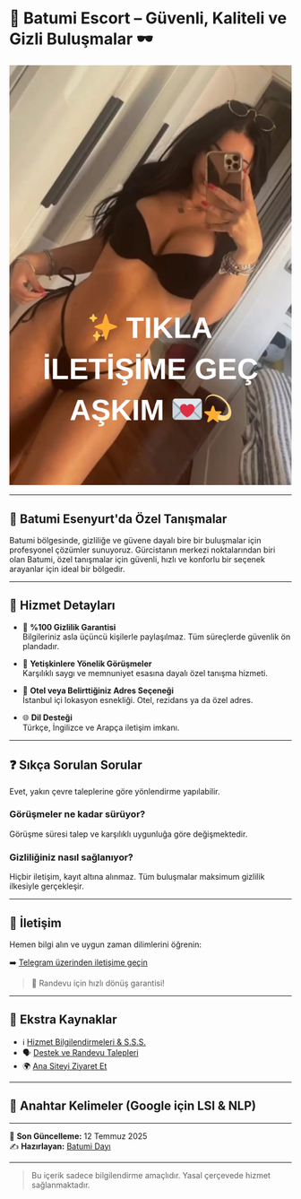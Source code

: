 # 🚀 Batumi Escort – Güvenli, Kaliteli ve Gizli Buluşmalar 🕶️

[![Batumi Escort Hizmeti için TIKLA](kiz.png)](https://batumivip1.uno/amp/)

---

## 📍 Batumi Esenyurt'da Özel Tanışmalar

Batumi bölgesinde, gizliliğe ve güvene dayalı bire bir buluşmalar için profesyonel çözümler sunuyoruz. Gürcistanın merkezi noktalarından biri olan Batumi, özel tanışmalar için güvenli, hızlı ve konforlu bir seçenek arayanlar için ideal bir bölgedir.

---

## 💼 Hizmet Detayları

- 🔐 **%100 Gizlilik Garantisi**  
  Bilgileriniz asla üçüncü kişilerle paylaşılmaz. Tüm süreçlerde güvenlik ön plandadır.

- 👤 **Yetişkinlere Yönelik Görüşmeler**  
  Karşılıklı saygı ve memnuniyet esasına dayalı özel tanışma hizmeti.

- 🏨 **Otel veya Belirttiğiniz Adres Seçeneği**  
  İstanbul içi lokasyon esnekliği. Otel, rezidans ya da özel adres.

- 🌐 **Dil Desteği**  
  Türkçe, İngilizce ve Arapça iletişim imkanı.

---

## ❓ Sıkça Sorulan Sorular
Evet, yakın çevre taleplerine göre yönlendirme yapılabilir.

### Görüşmeler ne kadar sürüyor?
Görüşme süresi talep ve karşılıklı uygunluğa göre değişmektedir.

### Gizliliğiniz nasıl sağlanıyor?
Hiçbir iletişim, kayıt altına alınmaz. Tüm buluşmalar maksimum gizlilik ilkesiyle gerçekleşir.

---

## 📲 İletişim

Hemen bilgi alın ve uygun zaman dilimlerini öğrenin:

➡️ [Telegram üzerinden iletişime geçin](https://batumivip1.uno/amp/)

> 📅 Randevu için hızlı dönüş garantisi!

---

## 🔗 Ekstra Kaynaklar

- ℹ️ [Hizmet Bilgilendirmeleri & S.S.S.](https://batumivip1.uno/amp/)  
- 🗣️ [Destek ve Randevu Talepleri](https://batumivip1.uno/amp/)  
- 🌍 [Ana Siteyi Ziyaret Et](https://batumivip1.uno/amp/)

---

## 🔎 Anahtar Kelimeler (Google için LSI & NLP)

---

📅 **Son Güncelleme:** 12 Temmuz 2025  
✍️ **Hazırlayan:** [Batumi Dayı](https://batumivip1.uno/amp/)

---

> Bu içerik sadece bilgilendirme amaçlıdır. Yasal çerçevede hizmet sağlanmaktadır.
